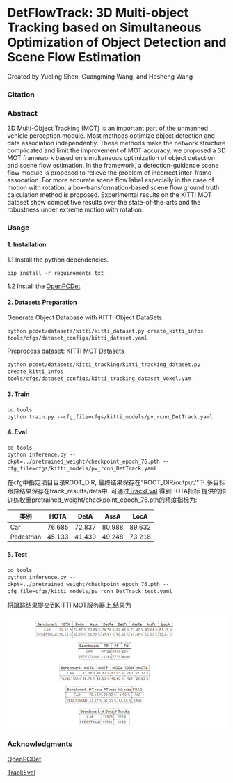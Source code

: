 # DetFlowTrack: 3D Multi-object Tracking based on Simultaneous Optimization of Object Detection and Scene Flow Estimation

Created by Yueling Shen, Guangming Wang, and Hesheng Wang

### Citation

### Abstract
3D Multi-Object Tracking (MOT) is an important part of the unmanned vehicle perception module. Most methods optimize object detection and data association independently. These methods make the network structure complicated and limit the improvement of MOT accuracy. 
we proposed a 3D MOT framework based on simultaneous optimization of object detection and scene flow estimation. In the framework, a detection-guidance scene flow module is proposed to relieve the problem of incorrect inter-frame assocation. For more accurate scene flow label especially in the case of motion with rotation, a box-transformation-based scene flow ground truth calculation method is proposed. 
Experimental results on the KITTI
MOT dataset show competitive results over the state-of-the-arts and the robustness under extreme motion with rotation.

### Usage

#### 1. Installation
1.1 Install the python dependencies.
```
pip install -r requirements.txt
```
1.2 Install the [OpenPCDet](https://github.com/open-mmlab/OpenPCDet/blob/master/docs/INSTALL.md).

#### 2. Datasets Preparation
Generate Object Database with KITTI Object DataSets.
```
python pcdet/datasets/kitti/kitti_dataset.py create_kitti_infos tools/cfgs/dataset_configs/kitti_dataset.yaml
```

Preprocess dataset: KITTI MOT Datasets
```
python pcdet/datasets/kitti_tracking/kitti_tracking_dataset.py create_kitti_infos tools/cfgs/dataset_configs/kitti_tracking_dataset_voxel.yam
```
#### 3. Train
```
cd tools
python train.py --cfg_file=cfgs/kitti_models/pv_rcnn_DetTrack.yaml
```

#### 4. Eval
```
cd tools
python inference.py --ckpt=../pretrained_weight/checkpoint_epoch_76.pth --cfg_file=cfgs/kitti_models/pv_rcnn_DetTrack.yaml
```
在cfg中指定项目目录ROOT_DIR, 最终结果保存在"ROOT_DIR/output/"下.多目标跟踪结果保存在track_results/data中.
可通过[TrackEval](https://github.com/JonathonLuiten/TrackEval) 得到HOTA指标
提供的预训练权重pretrained_weight/checkpoint_epoch_76.pth的精度指标为:

| 类别 | HOTA | DetA | AssA | LocA |
| ------ | ------ | ------ | ------| ------|
| Car | 76.685 | 72.837 | 80.988 | 89.632 |
| Pedestrian | 45.133 | 41.439 | 49.248 | 73.218 |

#### 5. Test
```
cd tools
python inference.py --ckpt=../pretrained_weight/checkpoint_epoch_76.pth --cfg_file=cfgs/kitti_models/pv_rcnn_DetTrack_test.yaml
```
将跟踪结果提交到KITTI MOT服务器上,结果为

![image](https://github.com/IRMVLab/DetFlowTrack/blob/main/test_result/result.PNG)


### Acknowledgments
[OpenPCDet](https://github.com/open-mmlab/OpenPCDet/blob/master/docs/INSTALL.md)

[TrackEval](https://github.com/JonathonLuiten/TrackEval)